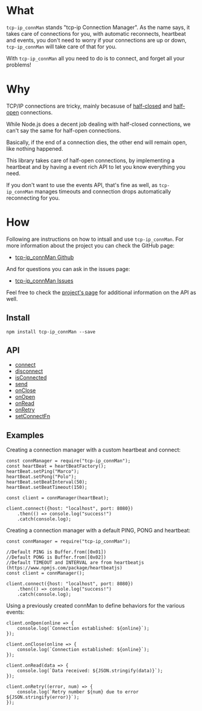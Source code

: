 #   What

`tcp-ip_connMan` stands "tcp-ip Connection Manager". As the name says, it takes 
care of connections for you, with automatic reconnects, heartbeat and events, 
you don't need to worry if your connections are up or down, `tcp-ip_connMan`
will take care of that for you.

With `tcp-ip_connMan` all you need to do is to connect, and forget all your 
problems!

#   Why

TCP/IP connections are tricky, mainly becasuse of [half-closed](https://superuser.com/a/615971/222770) 
and [half-open](https://blog.stephencleary.com/2009/05/detection-of-half-open-dropped.html) 
connections. 

While Node.js does a decent job dealing with half-closed connections, we can't say
the same for half-open connections. 

Basically, if the end of a connection dies, the other end will remain open, like
nothing happened. 

This library takes care of half-open connections, by implementing a heartbeat and
by having a event rich API to let you know everything you need. 

If you don't want to use the events API, that's fine as well, as `tcp-ip_connMan`
manages timeouts and connection drops automatically reconnecting for you. 

#   How

Following are instructions on how to intsall and use `tcp-ip_connMan`. For more 
information about the project you can check the GitHub page:

 - [tcp-ip_connMan Github](https://github.com/Fl4m3Ph03n1x/tcp-ip_connMan)

And for questions you can ask in the issues page:

 - [tcp-ip_connMan Issues](https://github.com/Fl4m3Ph03n1x/tcp-ip_connMan/issues)

Feel free to check the [project's page](https://fl4m3ph03n1x.github.io/tcp-ip_connMan/index.html) for additional information on the 
API as well.

##  Install

    npm install tcp-ip_connMan --save

##  API

 - <a href="https://fl4m3ph03n1x.github.io/tcp-ip_connMan/module-connManager.html#~connect" target="_blank">connect</a>
 - <a href="https://fl4m3ph03n1x.github.io/tcp-ip_connMan/module-connManager.html#~disconnect" target="_blank">disconnect</a>
 - <a href="https://fl4m3ph03n1x.github.io/tcp-ip_connMan/module-connManager.html#~isConnected" target="_blank">isConnected</a>
 - <a href="https://fl4m3ph03n1x.github.io/tcp-ip_connMan/module-connManager.html#~send" target="_blank">send</a>
 - <a href="https://fl4m3ph03n1x.github.io/tcp-ip_connMan/module-connManager.html#~onClose" target="_blank">onClose</a>
 - <a href="https://fl4m3ph03n1x.github.io/tcp-ip_connMan/module-connManager.html#~onOpen" target="_blank">onOpen</a>
 - <a href="https://fl4m3ph03n1x.github.io/tcp-ip_connMan/module-connManager.html#~onRead" target="_blank">onRead</a>
 - <a href="https://fl4m3ph03n1x.github.io/tcp-ip_connMan/module-connManager.html#~onRetry" target="_blank">onRetry</a>
 - <a href="https://fl4m3ph03n1x.github.io/tcp-ip_connMan/module-connManager.html#~setConnectFn" target="_blank">setConnectFn</a>

##  Examples

Creating a connection manager with a custom heartbeat and connect:

    const connManager = require("tcp-ip_connMan");
    const heartBeat = heartBeatFactory();
    heartBeat.setPing("Marco");
    heartBeat.setPong("Polo");
    heartBeat.setBeatInterval(50);
    heartBeat.setBeatTimeout(150);
    
    const client = connManager(heartBeat);
    
    client.connect({host: "localhost", port: 8080})
        .then(() => console.log("success!")
        .catch(console.log);

Creating a connection manager with a default PING, PONG and heartbeat:

    const connManager = require("tcp-ip_connMan");
    
    //Default PING is Buffer.from([0x01])
    //Default PONG is Buffer.from([0x02])
    //Default TIMEOUT and INTERVAL are from heartbeatjs (https://www.npmjs.com/package/heartbeatjs)
    const client = connManager();
    
    client.connect({host: "localhost", port: 8080})
        .then(() => console.log("success!")
        .catch(console.log);

Using a previously created connMan to define behaviors for the various 
events:

    client.onOpen(online => {
        console.log(`Connection established: ${online}`);
    });
    
    client.onClose(online => {
        console.log(`Connection established: ${online}`);
    });
    
    client.onRead(data => {
        console.log(`Data received: ${JSON.stringify(data)}`);
    });
    
    client.onRetry((error, num) => {
        console.log(`Retry number ${num} due to error ${JSON.stringify(error)}`);
    });